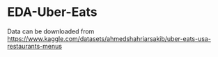 # EDA-Uber-Eats

Data can be downloaded from https://www.kaggle.com/datasets/ahmedshahriarsakib/uber-eats-usa-restaurants-menus
